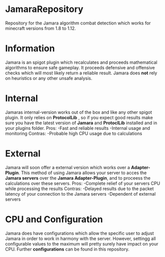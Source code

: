 # JamaraRepository
Repository for the Jamara algorithm combat detection which works for minecraft versions from 1.8 to 1.12.

# Information
Jamara is an spigot plugin which recalculates and proceeds mathematical algorithms to ensure safe gameplay.
It proceeds defensive and offensive checks which will most likely return a reliable result.
Jamara does __not__ rely on heuristics or any other unsafe analysis.

# Internal
Jamaras internal-version works out of the box and like any other spigot plugin.
It only relies on __ProtocolLib__ , so if you expect good results make sure you have the latest version of __Jamara__ and __ProtoclLib__ installed and in your plugins folder.
Pros:
    -Fast and reliable results
    -Internal usage and monitoring
Contras:
    -Probable high CPU usage due to calculations

# External
Jamara will soon offer a external version which works over a __Adapter-Plugin__.
This method of using Jamara allows your server to acces the __Jamara servers__ over the __Jamara Adapter-Plugin__, and to proceess the calculations over these servers.
Pros:
    -Complete relief of your servers CPU while processing the results
Contras:
    -Delayed results due to the packet latency of your connection to the Jamara servers
    -Dependent of external servers
    
    
# CPU and Configuration
Jamara does have configurations which allow the specific user to adjust Jamara in order to work in harmony with the server.
However, settingg all configurable values to the maximum will pretty surely have impact on your CPU.
Further __configurations__ can be found in this repository.
